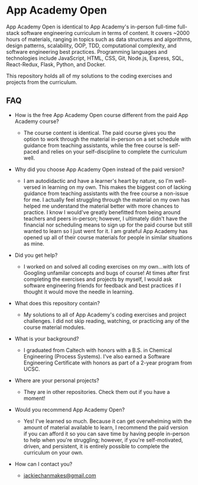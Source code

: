 # App Academy Open

App Academy Open is identical to App Academy's in-person full-time full-stack software engineering curriculum in terms of content. It covers ~2000 hours of materials, ranging in topics such as data structures and algorithms, design patterns, scalability, OOP, TDD, computational complexity, and software engineering best practices. Programming languages and technologies include JavaScript, HTML, CSS, Git, Node.js, Express, SQL, React-Redux, Flask, Python, and Docker. 

This repository holds all of my solutions to the coding exercises and projects from the curriculum.

## FAQ
- How is the free App Academy Open course different from the paid App Academy course? 
  - The course content is identical. The paid course gives you the option to work through the material in-person on a set schedule with guidance from teaching assistants, while the free course is self-paced and relies on your self-discipline to complete the curriculum well. 

- Why did you choose App Academy Open instead of the paid version? 
  - I am autodidactic and have a learner's heart by nature, so I'm well-versed in learning on my own. This makes the biggest con of lacking guidance from teaching assistants with the free course a non-issue for me. I actually feel struggling through the material on my own has helped me understand the material better with more chances to practice. I know I would've greatly benefitted from being around teachers and peers in-person; however, I ultimately didn't have the financial nor scheduling means to sign up for the paid course but still wanted to learn so I just went for it. I am grateful App Academy has opened up all of their course materials for people in similar situations as mine.

- Did you get help? 
  - I worked on and solved all coding exercises on my own...with lots of Googling unfamilar concepts and bugs of course! At times after first completing the exercises and projects by myself, I would ask software engineering friends for feedback and best practices if I thought it would move the needle in learning. 

- What does this repository contain? 
  - My solutions to all of App Academy's coding exercises and project challenges. I did not skip reading, watching, or practicing any of the course material modules. 

- What is your background? 
  - I graduated from Caltech with honors with a B.S. in Chemical Engineering (Process Systems). I've also earned a Software Engineering Certificate with honors as part of a 2-year program from UCSC.

- Where are your personal projects? 
  - They are in other repositories. Check them out if you have a moment!

- Would you recommend App Academy Open? 
  - Yes! I've learned so much. Because it can get overwhelming with the amount of material available to learn, I recommend the paid version if you can afford it so you can save time by having people in-person to help when you're struggling; however, if you're self-motivated, driven, and persistent, it is entirely possible to complete the curriculum on your own.   

- How can I contact you? 
  - jackiechanmakes@gmail.com
